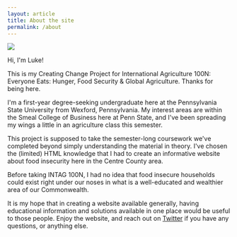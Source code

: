 ```yaml
---
layout: article
title: About the site
permalink: /about
---
```


<div class="grid">
  <div class="cell cell--3">
  	<img style="border-radius 50%; margin-right: 1.5rem;" src="https://lukeapie.github.io/creating-change/assets/images/luke.jpg">
  </div>
  <div class="cell cell--auto">
  	<p>Hi, I'm Luke!</p>
  	<p>This is my Creating Change Project for International Agriculture 100N: Everyone Eats: Hunger, Food Security & Global Agriculture. Thanks for being here.</p>
  	<p>I'm a first-year degree-seeking undergraduate here at the Pennsylvania State University from Wexford, Pennsylvania. My interest areas are within the Smeal College of Business here at Penn State, and I've been spreading my wings a little in an agriculture class this semester.</p>
  </div>
</div>

This project is supposed to take the semester-long coursework we've completed beyond simply understanding the material in theory. I've chosen the (limited) HTML knowledge that I had to create an informative website about food insecurity here in the Centre County area. 

Before taking INTAG 100N, I had no idea that food insecure households could exist right under our noses in what is a well-educated and wealthier area of our Commonwealth. 

It is my hope that in creating a website available generally, having educational information and solutions available in one place would be useful to those people. Enjoy the website, and reach out on [Twitter](https://twitter.com/@lukeapie) if you have any questions, or anything else.